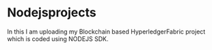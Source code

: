 # Nodejsprojects

In this I am uploading my Blockchain based HyperledgerFabric project which is coded using NODEJS SDK.

